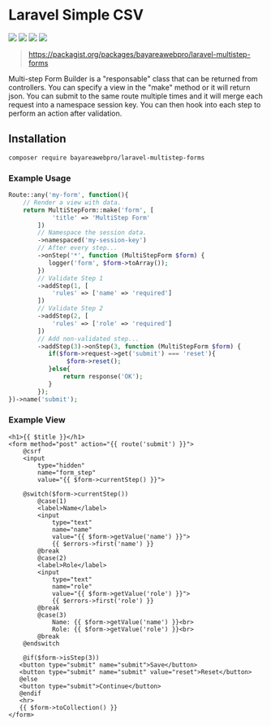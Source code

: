 # Laravel Simple CSV

![](https://github.com/bayareawebpro/laravel-multistep-forms/workflows/ci/badge.svg)
![](https://img.shields.io/badge/License-MIT-success.svg)
![](https://img.shields.io/packagist/dt/bayareawebpro/laravel-multistep-forms.svg)
![](https://img.shields.io/github/v/release/bayareawebpro/laravel-multistep-forms.svg)

> https://packagist.org/packages/bayareawebpro/laravel-multistep-forms

Multi-step Form Builder is a "responsable" class that can be returned from 
controllers.  You can specify a view in the "make" method or it will return json.
You can submit to the same route multiple times and it will merge each request into a 
namespace session key.  You can then hook into each step to perform an action after validation.

## Installation
```
composer require bayareawebpro/laravel-multistep-forms
```

### Example Usage

```php
Route::any('my-form', function(){
    // Render a view with data.
    return MultiStepForm::make('form', [
            'title' => 'MultiStep Form'
        ])
        // Namespace the session data.
        ->namespaced('my-session-key')
        // After every step...
        ->onStep('*', function (MultiStepForm $form) {
           logger('form', $form->toArray());
        })
        // Validate Step 1
        ->addStep(1, [
            'rules' => ['name' => 'required']
        ])
        // Validate Step 2
        ->addStep(2, [
            'rules' => ['role' => 'required']
        ])
        // Add non-validated step...
        ->addStep(3)->onStep(3, function (MultiStepForm $form) {
           if($form->request->get('submit') === 'reset'){
                $form->reset();
           }else{
               return response('OK');
           }
        });
})->name('submit');
```

### Example View
```blade
<h1>{{ $title }}</h1>
<form method="post" action="{{ route('submit') }}">
    @csrf
    <input
        type="hidden"
        name="form_step"
        value="{{ $form->currentStep() }}">

    @switch($form->currentStep())
        @case(1)
        <label>Name</label>
        <input
            type="text"
            name="name"
            value="{{ $form->getValue('name') }}">
            {{ $errors->first('name') }}
        @break
        @case(2)
        <label>Role</label>
        <input
            type="text"
            name="role"
            value="{{ $form->getValue('role') }}">
            {{ $errors->first('role') }}
        @break
        @case(3)
            Name: {{ $form->getValue('name') }}<br>
            Role: {{ $form->getValue('role') }}<br>
        @break
    @endswitch

    @if($form->isStep(3))
   <button type="submit" name="submit">Save</button>
   <button type="submit" name="submit" value="reset">Reset</button>
   @else
   <button type="submit">Continue</button>
   @endif
   <hr>
   {{ $form->toCollection() }}
</form>
```